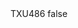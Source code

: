 <?xml version="1.0" encoding="UTF-8"?>
<CustomMetadata xmlns="http://soap.sforce.com/2006/04/metadata">
    <label>TXU486</label>
    <protected>false</protected>
</CustomMetadata>
